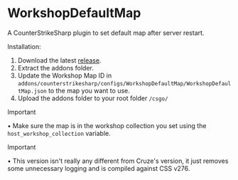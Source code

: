 # WorkshopDefaultMap
A CounterStrikeSharp plugin to set default map after server restart.

Installation:
1) Download the latest [release](https://github.com/M-archand/WorkshopDefaultMap/releases).
2) Extract the addons folder.
3) Update the Workshop Map ID in `addons/counterstrikesharp/configs/WorkshopDefaultMap/WorkshopDefaultMap.json` to the map you want to use.
4) Upload the addons folder to your root folder `/csgo/`

> [!IMPORTANT]
> • Make sure the map is in the workshop collection you set using the `host_workshop_collection` variable.

> [!IMPORTANT]
> • This version isn't really any different from Cruze's version, it just removes some unnecessary logging and is compiled against CSS v276.
